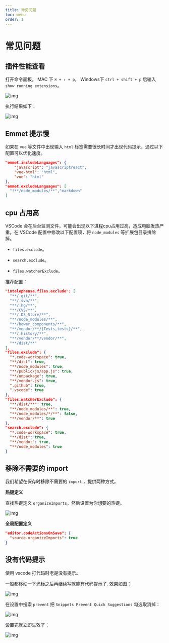 ```yaml
---
title: 常见问题
toc: menu
order: 1
---
```


<BackTop></BackTop>

# 常见问题

## 插件性能查看

打开命令面板， MAC 下 `⌘ + ⇧ + p`， Windows下 `ctrl + shift + p` 后输入 `show running extensions`。

![img](https://cdn.jsdelivr.net/gh/fy996icu/pics/img/vs-running.png)

执行结果如下：

![img](https://cdn.jsdelivr.net/gh/fy996icu/pics/img/vs-running2.png)


## Emmet 提示慢

如果在 `vue` 等文件中出现输入 `html` 标签需要很长时间才出现代码提示，通过以下配置可以优化速度。

```json
"emmet.includeLanguages": {
    "javascript": "javascriptreact",
    "vue-html": "html",
    "vue": "html"
},
"emmet.excludeLanguages": [
  "!**/node_modules/**","markdown"
]
```

## cpu 占用高

VSCode 会在后台监测文件，可能会出现以下进程cpu占用过高，造成电脑发热严重。在 VSCode 配置中修改以下配置项，将 `node_modules` 等扩展包目录排除掉。

- `files.exclude`。

- `search.exclude`。

- `files.watcherExclude`。

推荐配置：

```json
"intelephense.files.exclude": [
  "**/.git/**",
  "**/.svn/**",
  "**/.hg/**",
  "**/CVS/**",
  "**/.DS_Store/**",
  "**/node_modules/**",
  "**/bower_components/**",
  "**/vendor/**/{Tests,tests}/**",
  "**/.history/**",
  "**/vendor/**/vendor/**",
  "**/dist/**"
],
"files.exclude": {
  "*.code-workspace": true,
  "**/dist": true,
  "**/node_modules": true,
  "**/public/js/app.js": true,
  "**/unpackage": true,
  "**/vendor.js": true,
  ".github": true,
  ".vscode": true
},
"files.watcherExclude": {
  "**/dist/**": true,
  "**/node_modules/**": true,
  "**/node_modules/*/**": false,
  "**/vendor/**": true
},
"search.exclude": {
  "*.code-workspace": true,
  "**/dist": true,
  "**/vendor": true,
  "**/node_modules": true
}
```

## 移除不需要的 import

我们希望在保存时移除不需要的 `import` ，提供两种方式。

**热键定义**

查找热键定义 `organizeImports`，然后设置为你想要的热键。

![img](https://cdn.jsdelivr.net/gh/fy996icu/pics/img/vs-import.png)

**全局配置定义**

```json
"editor.codeActionsOnSave": {
  "source.organizeImports": true
}
```

## 没有代码提示

使用 vscode 打代码时老是没有提示。

一般都移动一下光标之后再继续写就能有代码提示了. 效果如图：

![img](https://cdn.jsdelivr.net/gh/fy996icu/pics/img/vscode-no-tips.gif)

在设置中搜索 `prevent` 把 `Snippets Prevent Quick Suggestions` 勾选取消掉：

![img](https://cdn.jsdelivr.net/gh/fy996icu/pics/img/vscode-no-tips2.png)

设置完就立即生效了：

![img](https://cdn.jsdelivr.net/gh/fy996icu/pics/img/vscode-no-tips3.gif)
